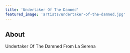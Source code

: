 ```yaml
---
title: 'Undertaker Of The Damned'
featured_image: 'artists/undertaker-of-the-damned.jpg'
---
```


## About

Undertaker Of The Damned From La Serena
